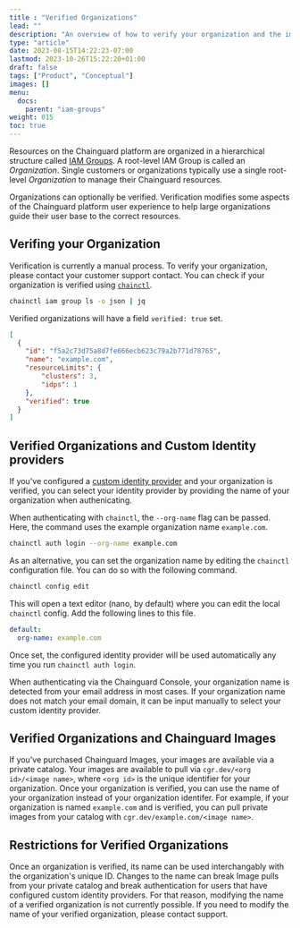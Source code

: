 ```yaml
---
title : "Verified Organizations"
lead: ""
description: "An overview of how to verify your organization and the implications"
type: "article"
date: 2023-08-15T14:22:23-07:00
lastmod: 2023-10-26T15:22:20+01:00
draft: false
tags: ["Product", "Conceptual"]
images: []
menu:
  docs:
    parent: "iam-groups"
weight: 015
toc: true
---
```


Resources on the Chainguard platform are organized in a hierarchical structure called [IAM Groups](/chainguard/chainguard-enforce/iam-groups/how-to-manage-iam-groups-in-chainguard-enforce/). A root-level IAM Group is called an _Organization_. Single customers or organizations typically use a single root-level _Organization_ to manage their
Chainguard resources.

Organizations can optionally be verified. Verification modifies some aspects of the Chainguard platform user experience to help large organizations guide their user base to the correct resources.

## Verifing your Organization

Verification is currently a manual process. To verify your organization, please contact your customer support contact. You can check if your organization is verified using [`chainctl`](/chainguard/chainguard-enforce/how-to-install-chainctl/).

```sh
chainctl iam group ls -o json | jq
```

Verified organizations will have a field `verified: true` set.

```json
[
  {
    "id": "f5a2c73d75a8d7fe666ecb623c79a2b771d78765",
    "name": "example.com",
    "resourceLimits": {
        "clusters": 3,
        "idps": 1
    },
    "verified": true
  }
]
```

## Verified Organizations and Custom Identity providers

If you've configured a [custom identity provider](/chainguard/chainguard-enforce/authentication/custom-idps/) and your organization is verified, you can select your identity provider by providing the name of your organization when authenicating.

When authenticating with `chainctl`, the `--org-name` flag can be passed. Here, the command uses the example organization name `example.com`.

```sh
chainctl auth login --org-name example.com
```

As an alternative, you can set the organization name by editing the `chainctl` configuration file. You can do so with the following command.

```sh
chainctl config edit
```

This will open a text editor (nano, by default) where you can edit the local `chainctl` config. Add the following lines to this file.

```yaml
default:
  org-name: example.com
```

Once set, the configured identity provider will be used automatically any time you run `chainctl auth login`.

When authenticating via the Chainguard Console, your organization name is detected from your email address in most cases. If your organization name does not match your email domain, it can be input manually to select your custom identity provider.

## Verified Organizations and Chainguard Images

If you've purchased Chainguard Images, your images are available via a private catalog. Your images are available to pull via `cgr.dev/<org id>/<image name>`, where `<org id>` is the unique identifier for your organization. Once your organization is verified, you can use the name of your organization instead of your organization identifer. For example, if your organization is named `example.com` and is verified, you can pull private images from your catalog with `cgr.dev/example.com/<image name>`.

## Restrictions for Verified Organizations

Once an organization is verified, its name can be used interchangably with the organization's unique ID. Changes to the name can break Image pulls from your private catalog and break authentication for users that have configured custom identity providers. For that reason, modifying the name of a verified organization is not currently possible. If you need to modify the name of your verified organization, please contact support.
